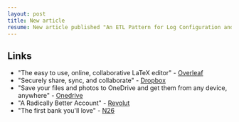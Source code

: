 ```yaml
---
layout: post
title: New article
resume: New article published "An ETL Pattern for Log Configuration and Analysis".
---
```


## Links

* "The easy to use, online, collaborative LaTeX editor" - [Overleaf](https://www.overleaf.com?r=da435ecc&rm=d&rs=b)
* "Securely share, sync, and collaborate" - [Dropbox](https://db.tt/bBFwOqOR)
* "Save your files and photos to OneDrive and get them from any device, anywhere" - [Onedrive](https://onedrive.live.com?invref=0f9c6e4e90bf447b&invscr=90)
* "A Radically Better Account" - [Revolut](https://revolut.com/referral/scark40l!G10D21)
* "The first bank you'll love" - [N26](https://n26.com/r/oscaro7893)
